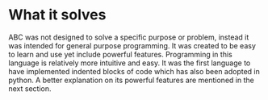 # What it solves

ABC was not designed to solve a specific purpose or problem, instead it was intended for general
purpose programming. It was created to be easy to learn and use yet include powerful features.
Programming in this language is relatively more intuitive and easy. It was the first language to have
implemented indented blocks of code which has also been adopted in python. A better explanation on
its powerful features are mentioned in the next section.
